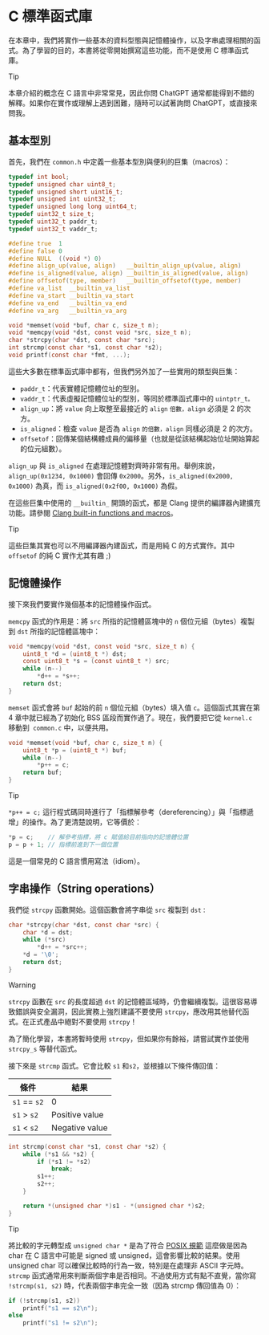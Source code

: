 # C 標準函式庫

在本章中，我們將實作一些基本的資料型態與記憶體操作，以及字串處理相關的函式。為了學習的目的，本書將從零開始撰寫這些功能，而不是使用 C 標準函式庫。

> [!TIP]
>
> 本章介紹的概念在 C 語言中非常常見，因此你問 ChatGPT 通常都能得到不錯的解釋。如果你在實作或理解上遇到困難，隨時可以試著詢問 ChatGPT，或直接來問我。

## 基本型別

首先，我們在 `common.h` 中定義一些基本型別與便利的巨集（macros）：

```c [common.h] {1-15,21-24}
typedef int bool;
typedef unsigned char uint8_t;
typedef unsigned short uint16_t;
typedef unsigned int uint32_t;
typedef unsigned long long uint64_t;
typedef uint32_t size_t;
typedef uint32_t paddr_t;
typedef uint32_t vaddr_t;

#define true  1
#define false 0
#define NULL  ((void *) 0)
#define align_up(value, align)   __builtin_align_up(value, align)
#define is_aligned(value, align) __builtin_is_aligned(value, align)
#define offsetof(type, member)   __builtin_offsetof(type, member)
#define va_list  __builtin_va_list
#define va_start __builtin_va_start
#define va_end   __builtin_va_end
#define va_arg   __builtin_va_arg

void *memset(void *buf, char c, size_t n);
void *memcpy(void *dst, const void *src, size_t n);
char *strcpy(char *dst, const char *src);
int strcmp(const char *s1, const char *s2);
void printf(const char *fmt, ...);
```

這些大多數在標準函式庫中都有，但我們另外加了一些實用的類型與巨集：

- `paddr_t`：代表實體記憶體位址的型別。
- `vaddr_t`：代表虛擬記憶體位址的型別，等同於標準函式庫中的 `uintptr_t。`
- `align_up`：將 `value` 向上取整至最接近的 `align` `倍數，align` 必須是 2 的次方。
- `is_aligned`：檢查 `value` 是否為 `align` `的倍數，align` 同樣必須是 2 的次方。
- `offsetof`：回傳某個結構體成員的偏移量（也就是從該結構起始位址開始算起的位元組數）。

`align_up` 與 `is_aligned` 在處理記憶體對齊時非常有用。舉例來說，`align_up(0x1234, 0x1000)` 會回傳 `0x2000`。另外，`is_aligned(0x2000, 0x1000)` 為真，而 `is_aligned(0x2f00, 0x1000)` 為假。

在這些巨集中使用的 `__builtin_` 開頭的函式，都是 Clang 提供的編譯器內建擴充功能。請參閱 [Clang built-in functions and macros](https://clang.llvm.org/docs/LanguageExtensions.html)。

> [!TIP]
>
> 這些巨集其實也可以不用編譯器內建函式，而是用純 C 的方式實作。其中 `offsetof` 的純 C 實作尤其有趣 ;)


## 記憶體操作

接下來我們要實作幾個基本的記憶體操作函式。

`memcpy` 函式的作用是：將 `src` 所指的記憶體區塊中的 `n` 個位元組（bytes）複製到 `dst` 所指的記憶體區塊中：

```c [common.c]
void *memcpy(void *dst, const void *src, size_t n) {
    uint8_t *d = (uint8_t *) dst;
    const uint8_t *s = (const uint8_t *) src;
    while (n--)
        *d++ = *s++;
    return dst;
}
```

`memset` 函式會將 `buf` 起始的前 `n` 個位元組（bytes）填入值 `c`。這個函式其實在第 4 章中就已經為了初始化 BSS 區段而實作過了。現在，我們要把它從 `kernel.c` 移動到` common.c` 中，以便共用。

```c [common.c]
void *memset(void *buf, char c, size_t n) {
    uint8_t *p = (uint8_t *) buf;
    while (n--)
        *p++ = c;
    return buf;
}
```

> [!TIP]
>
> `*p++ = c;` 這行程式碼同時進行了「指標解參考（dereferencing）」與「指標遞增」的操作。為了更清楚說明，它等價於：
>
> ```c
> *p = c;    // 解參考指標，將 c 賦值給目前指向的記憶體位置
> p = p + 1; // 指標前進到下一個位置
> ```
>
> 這是一個常見的 C 語言慣用寫法（idiom）。

## 字串操作（String operations）

我們從 `strcpy` 函數開始。這個函數會將字串從 `src` 複製到 `dst：`

```c [common.c]
char *strcpy(char *dst, const char *src) {
    char *d = dst;
    while (*src)
        *d++ = *src++;
    *d = '\0';
    return dst;
}
```

> [!WARNING]
>
> `strcpy` 函數在 `src` 的長度超過 `dst` 的記憶體區域時，仍會繼續複製。這很容易導致錯誤與安全漏洞，因此實務上強烈建議不要使用 `strcpy`，應改用其他替代函式。在正式產品中絕對不要使用 `strcpy`！
>
> 為了簡化學習，本書將暫時使用 `strcpy`，但如果你有餘裕，請嘗試實作並使用 `strcpy_s` 等替代函式。

接下來是 `strcmp` 函式。它會比較 `s1` 和`s2`，並根據以下條件傳回值：

| 條件 | 結果 |
| --------- | ------ |
| `s1` == `s2` | 0 |
| `s1` > `s2` | Positive value |
| `s1` < `s2` | Negative value |

```c [common.c]
int strcmp(const char *s1, const char *s2) {
    while (*s1 && *s2) {
        if (*s1 != *s2)
            break;
        s1++;
        s2++;
    }

    return *(unsigned char *)s1 - *(unsigned char *)s2;
}
```

> [!TIP]
>
> 將比較的字元轉型成 `unsigned char *` 是為了符合 [POSIX 規範](https://www.man7.org/linux/man-pages/man3/strcmp.3.html#:~:text=both%20interpreted%20as%20type%20unsigned%20char) 這麼做是因為 char 在 C 語言中可能是 signed 或 unsigned，這會影響比較的結果。使用 unsigned char 可以確保比較時的行為一致，特別是在處理非 ASCII 字元時。
> `strcmp` 函式通常用來判斷兩個字串是否相同。不過使用方式有點不直覺，當你寫 `!strcmp(s1, s2)` 時，代表兩個字串完全一致（因為 strcmp 傳回值為 0）：

```c
if (!strcmp(s1, s2))
    printf("s1 == s2\n");
else
    printf("s1 != s2\n");
```
